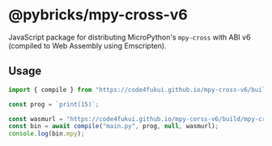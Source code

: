 # @pybricks/mpy-cross-v6

JavaScript package for distributing MicroPython's `mpy-cross` with ABI v6
(compiled to Web Assembly using Emscripten).

## Usage

```js
import { compile } from "https://code4fukui.github.io/mpy-cross-v6/build/index.js";

const prog = `print(15)`;

const wasmurl = "https://code4fukui.github.io/mpy-corss-v6/build/mpy-cross-v6.wasm";
const bin = await compile("main.py", prog, null, wasmurl);
console.log(bin.mpy);
```
